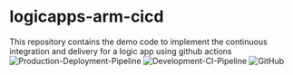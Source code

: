 # logicapps-arm-cicd
This repository contains the demo code to implement the continuous integration and delivery for a logic app using github actions
![Production-Deployment-Pipeline](https://github.com/fullstackmaddy/logicapps-arm-cicd/workflows/Production-Deployment-Pipeline/badge.svg)
![Development-CI-Pipeline](https://github.com/fullstackmaddy/logicapps-arm-cicd/workflows/Development-CI-Pipeline/badge.svg?branch=dev&event=push)
![GitHub](https://img.shields.io/github/license/fullstackmaddy/logicapps-arm-cicd)

